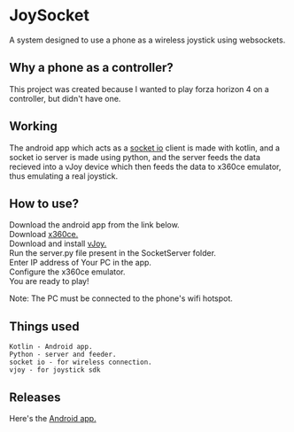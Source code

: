 # JoySocket

A system designed to use a phone as a wireless joystick using websockets.


## Why a phone as a controller?

This project was created because I wanted to play forza horizon 4 on a controller, but didn't have one.

## Working

The android app which acts as a [socket io](https://socket.io/) client is made with kotlin, and a socket io server is made using python, and the server feeds the data recieved into a vJoy device which then feeds the data to x360ce emulator, thus emulating a real joystick.

## How to use?

Download the android app from the link below.  
Download [x360ce.](https://www.x360ce.com/)  
Download and install [vJoy.](http://vjoystick.sourceforge.net/site/index.php/download-a-install/download)  
Run the server.py file present in the SocketServer folder.  
Enter IP address of Your PC in the app.  
Configure the x360ce emulator.  
You are ready to play!    

Note: The PC must be connected to the phone's wifi hotspot.

## Things used

	Kotlin - Android app.
	Python - server and feeder.
	socket io - for wireless connection.
	vjoy - for joystick sdk
  
## Releases

Here's the [Android app.](https://github.com/Karthikb777/JoySocket/releases/tag/v1.0)

